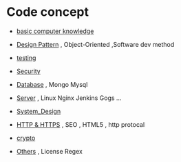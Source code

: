 # Code concept


- [basic computer knowledge](basic_cs.md)
- [Design Pattern](design_pattern/README.md) , Object-Oriented ,Software dev method
- [testing](testing.md)
- [Security](security/README.md)

- [Database](database/README.md) , Mongo Mysql
- [Server](server/README.md) , Linux  Nginx Jenkins Gogs ...
- [System_Design](system_design/README.md)

- [HTTP & HTTPS](http/README.md) , SEO , HTML5 , http protocal
- [crypto](creptographic/README.md)
- [Others](other/README.md) , License Regex
 
